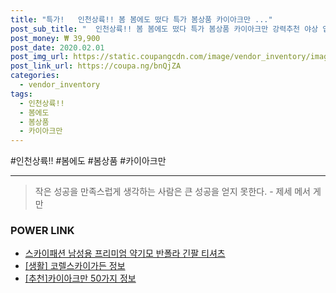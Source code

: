 ```yaml
--- 
title: "특가!   인천상륙!! 봄 봄에도 떴다 특가 봄상품 카이아크만 ..." 
post_sub_title: "  인천상륙!! 봄 봄에도 떴다 특가 봄상품 카이아크만 강력추천 야상 입어야하나" 
post_money: ₩ 39,900 
post_date: 2020.02.01 
post_img_url: https://static.coupangcdn.com/image/vendor_inventory/images/2019/02/20/0/6/5b48a663-6576-456d-88d7-9fb9fd5b4135.JPG 
post_link_url: https://coupa.ng/bnQjZA 
categories: 
  - vendor_inventory 
tags: 
  - 인천상륙!! 
  - 봄에도 
  - 봄상품 
  - 카이아크만 
--- 
```

  #인천상륙!! #봄에도 #봄상품 #카이아크만 
<hr> 

> 작은 성공을 만족스럽게 생각하는 사람은 큰 성공을 얻지 못한다. - 제세 메서 게만 


### POWER LINK

* <a href="https://blog.naver.com/fasyy4321/221789802681" target="_blank">스카이패션 남성용 프리미엄 약기모 반폴라 긴팔 티셔츠</a>
* <a href="https://blog.naver.com/sakai111/221762546230" target="_blank"> [생활] 코렐스카이가든 정보 </a>
* <a href="https://blog.naver.com/fasyy4321/221792512917" target="_blank">[추천]카이아크만 50가지 정보</a>
